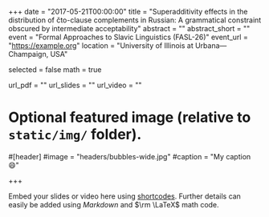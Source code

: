 +++
date = "2017-05-21T00:00:00"
title = "Superadditivity effects in the distribution of čto-clause complements in Russian: A grammatical constraint obscured by intermediate acceptability"
abstract = ""
abstract_short = ""
event = "Formal Approaches to Slavic Linguistics (FASL-26)"
event_url = "https://example.org"
location = "University of Illinois at Urbana—Champaign, USA"

selected = false
math = true

url_pdf = ""
url_slides = ""
url_video = ""

# Optional featured image (relative to `static/img/` folder).
#[header]
#image = "headers/bubbles-wide.jpg"
#caption = "My caption :smile:"

+++

Embed your slides or video here using [shortcodes](https://gcushen.github.io/hugo-academic-demo/post/writing-markdown-latex/). Further details can easily be added using *Markdown* and $\rm \LaTeX$ math code. 
